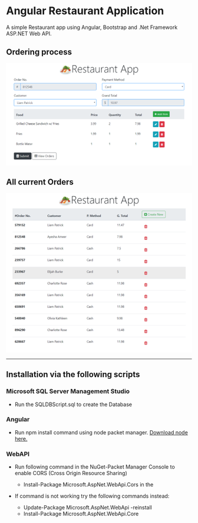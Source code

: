 # Angular Restaurant Application
A simple Restaurant app using Angular, Bootstrap and .Net Framework ASP.NET Web API.

## Ordering process
![alt "One Order"](images/order-site.PNG "One Order" )

## All current Orders 
![alt "Order List"](images/orders-site.PNG "Order List")

---
## Installation via the following scripts
### Microsoft SQL Server Management Studio
 * Run the SQLDBScript.sql to create the Database
### Angular
 * Run npm install command using node packet manager. [Download node here.](https://nodejs.org/en/)
### WebAPI
 * Run following command in the NuGet-Packet Manager Console to enable CORS (Cross Origin Resource Sharing)
    * Install-Package Microsoft.AspNet.WebApi.Cors in the  

 * If command is not working try the following commands instead: 
    * Update-Package Microsoft.AspNet.WebApi -reinstall
    * Install-Package Microsoft.AspNet.WebApi.Core
